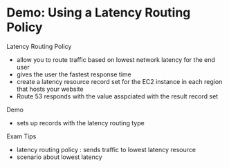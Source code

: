 # Demo: Using a Latency Routing Policy

Latency Routing Policy
- allow you to route traffic based on lowest network latency for the end user
- gives the user the fastest response time
- create a latency resource record set for the EC2 instance in each region that hosts your website
- Route 53 responds with the value asspciated with the result record set

Demo
- sets up records with the latency routing type

Exam Tips
- latency routing policy : sends traffic to lowest latency resource
- scenario about lowest latency
